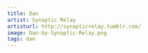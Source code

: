 ```yaml
---
title: Dan
artist: Synaptic Relay
artisturl: http://synapticrelay.tumblr.com/
image: Dan-by-Synaptic-Relay.png
tags: dan
---
```

